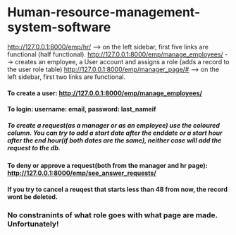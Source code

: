 # Human-resource-management-system-software

http://127.0.0.1:8000/emp/hr/ --> on the left sidebar, first five links are functional (half functional).
http://127.0.0.1:8000/emp/manage_employees/ --> creates an employee, a User account and assigns a role (adds a record to the user role table)
http://127.0.0.1:8000/emp/manager_page/# --> on the left sidebar, first two links are functional.
#### To create a user: http://127.0.0.1:8000/emp/manage_employees/ 
#### To login: username: email, password: last_nameif

##### To create a request(as a manager or as an employee) use the coloured column. You can try to add a start date after the enddate or a start hour after the end hour(if both dates are the same), neither case will add the request to the db.

#### To deny or approve a request(both from the manager and hr page): http://127.0.0.1:8000/emp/see_answer_requests/ 

#### If you try to cancel a reuqest that starts less than 48 from now, the record wont be deleted. 


### No constranints of what role goes with what page are made. Unfortunately!
